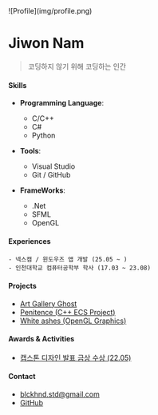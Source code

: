 
<span style="display: inline-block; width: 250px">
    ![Profile](img/profile.png)
</span>

# **Jiwon Nam**
 
> 코딩하지 않기 위해 코딩하는 인간

#### **Skills**

- **Programming Language**:
    - C/C++
    - C#
    - Python

- **Tools**:
    - Visual Studio
    - Git / GitHub

- **FrameWorks**:
    - .Net
    - SFML
    - OpenGL

#### **Experiences**
    - 넥스캠 / 윈도우즈 앱 개발 (25.05 ~ )
    - 인천대학교 컴퓨터공학부 학사 (17.03 ~ 23.08)

#### **Projects**

- [Art Gallery Ghost](https://github.com/G1rmmr/art-gallery-ghost)
- [Penitence (C++ ECS Project)](https://github.com/G1rmmr/penitence-source)
- [White ashes (OpenGL Graphics)](https://github.com/G1rmmr/opengl-tutorial)

#### **Awards & Activities**

- [캡스톤 디자인 발표 금상 수상 (22.05)](https://github.com/G1rmmr/VirEarth)

#### **Contact**
* blckhnd.std@gmail.com
* [GitHub](https://github.com/G1rmmr)